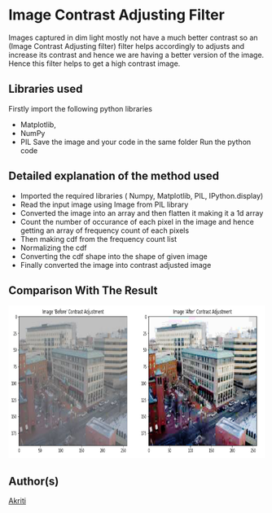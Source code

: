 # Image Contrast Adjusting Filter

Images captured in dim light mostly not have a much better contrast so an (Image Contrast Adjusting filter) filter helps accordingly to adjusts and increase its contrast and hence we are having a better version of the image. Hence this filter helps to get a high contrast image.

## Libraries used

Firstly import the following python libraries

- Matplotlib,
- NumPy
- PIL
  Save the image and your code in the same folder
  Run the python code

## Detailed explanation of the method used

- Imported the required libraries ( Numpy, Matplotlib, PIL, IPython.display)
- Read the input image using Image from PIL library
- Converted the image into an array and then flatten it making it a 1d array
- Count the number of occurance of each pixel in the image and hence getting an array of frequency count of each pixels
- Then making cdf from the frequency count list
- Normalizing the cdf
- Converting the cdf shape into the shape of given image
- Finally converted the image into contrast adjusted image

## Comparison With The Result

<img src="Images/Result.jpg" height="300px">

## Author(s)

[Akriti](https://github.com/A-kriti)
